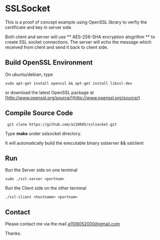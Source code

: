 # SSLSocket

This is a proof of concept example using OpenSSL library to verfiy the certificate and key in server side. 

Both client and server will use ** AES-256-SHA encryption alogrithm ** to create SSL socket connections.
The server will echo the message which received from client and send it back to client side.

## Build OpenSSL Environment
On ubuntu/debian, type 

```	
sudo apt-get install openssl && apt-get install libssl-dev
```

or download the latest OpenSSL package at [http://www.openssl.org/source/](http://www.openssl.org/source/)


## Compile Source Code
 
 ```
  git clone https://github.com/a110605/sslsocket.git
 ```
  Type **make** under sslsocket directory.
  
  It will automatically build the executable binary sslserver && sslclient


## Run
Run the Server side on one terminal

	sudo ./ssl-server <portnum>
 
Run the Client side on the other terminal

	./ssl-client <hostname> <portnum>

## Contact
Please contact me via the mail [a1106052000@gmail.com](a1106052000@gmail.com)

Thanks.
